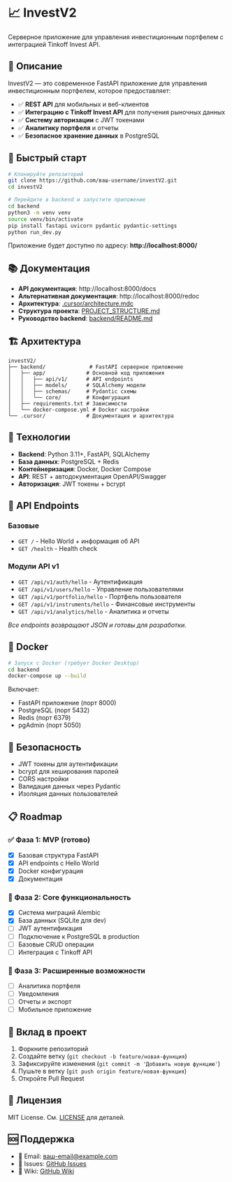 # 📈 InvestV2

Серверное приложение для управления инвестиционным портфелем с интеграцией Tinkoff Invest API.

## 🎯 Описание

InvestV2 — это современное FastAPI приложение для управления инвестиционным портфелем, которое предоставляет:

- ✅ **REST API** для мобильных и веб-клиентов
- ✅ **Интеграцию с Tinkoff Invest API** для получения рыночных данных
- ✅ **Систему авторизации** с JWT токенами
- ✅ **Аналитику портфеля** и отчеты
- ✅ **Безопасное хранение данных** в PostgreSQL

## 🚀 Быстрый старт

```bash
# Клонируйте репозиторий
git clone https://github.com/ваш-username/investV2.git
cd investV2

# Перейдите в backend и запустите приложение
cd backend
python3 -m venv venv
source venv/bin/activate
pip install fastapi uvicorn pydantic pydantic-settings
python run_dev.py
```

Приложение будет доступно по адресу: **http://localhost:8000/**

## 📚 Документация

- **API документация**: http://localhost:8000/docs
- **Альтернативная документация**: http://localhost:8000/redoc
- **Архитектура**: [.cursor/architecture.mdс](.cursor/architecture.mdс)
- **Структура проекта**: [PROJECT_STRUCTURE.md](PROJECT_STRUCTURE.md)
- **Руководство backend**: [backend/README.md](backend/README.md)

## 🏗️ Архитектура

```
investV2/
├── backend/              # FastAPI серверное приложение
│   ├── app/             # Основной код приложения
│   │   ├── api/v1/      # API endpoints
│   │   ├── models/      # SQLAlchemy модели
│   │   ├── schemas/     # Pydantic схемы
│   │   └── core/        # Конфигурация
│   ├── requirements.txt # Зависимости
│   └── docker-compose.yml # Docker настройки
└── .cursor/             # Документация и архитектура
```

## 🔧 Технологии

- **Backend**: Python 3.11+, FastAPI, SQLAlchemy
- **База данных**: PostgreSQL + Redis
- **Контейнеризация**: Docker, Docker Compose
- **API**: REST + автодокументация OpenAPI/Swagger
- **Авторизация**: JWT токены + bcrypt

## 📡 API Endpoints

### Базовые
- `GET /` - Hello World + информация об API
- `GET /health` - Health check

### Модули API v1
- `GET /api/v1/auth/hello` - Аутентификация
- `GET /api/v1/users/hello` - Управление пользователями
- `GET /api/v1/portfolio/hello` - Портфель пользователя
- `GET /api/v1/instruments/hello` - Финансовые инструменты
- `GET /api/v1/analytics/hello` - Аналитика и отчеты

*Все endpoints возвращают JSON и готовы для разработки.*

## 🐳 Docker

```bash
# Запуск с Docker (требует Docker Desktop)
cd backend
docker-compose up --build
```

Включает:
- FastAPI приложение (порт 8000)
- PostgreSQL (порт 5432)
- Redis (порт 6379)
- pgAdmin (порт 5050)

## 🔐 Безопасность

- JWT токены для аутентификации
- bcrypt для хеширования паролей
- CORS настройки
- Валидация данных через Pydantic
- Изоляция данных пользователей

## 📋 Roadmap

### ✅ Фаза 1: MVP (готово)
- [x] Базовая структура FastAPI
- [x] API endpoints с Hello World
- [x] Docker конфигурация
- [x] Документация

### 🔄 Фаза 2: Core функциональность
- [x] Система миграций Alembic
- [x] База данных (SQLite для dev)
- [ ] JWT аутентификация
- [ ] Подключение к PostgreSQL в production
- [ ] Базовые CRUD операции
- [ ] Интеграция с Tinkoff API

### 🚀 Фаза 3: Расширенные возможности
- [ ] Аналитика портфеля
- [ ] Уведомления
- [ ] Отчеты и экспорт
- [ ] Мобильное приложение

## 🤝 Вклад в проект

1. Форкните репозиторий
2. Создайте ветку (`git checkout -b feature/новая-функция`)
3. Зафиксируйте изменения (`git commit -m 'Добавить новую функцию'`)
4. Пушьте в ветку (`git push origin feature/новая-функция`)
5. Откройте Pull Request

## 📄 Лицензия

MIT License. См. [LICENSE](LICENSE) для деталей.

## 🆘 Поддержка

- 📧 Email: ваш-email@example.com
- 🐛 Issues: [GitHub Issues](https://github.com/ваш-username/investV2/issues)
- 📖 Wiki: [GitHub Wiki](https://github.com/ваш-username/investV2/wiki)
